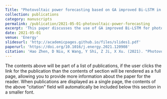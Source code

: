 ```yaml
---
Title: "Photovoltaic power forecasting based on GA improved Bi-LSTM in microgrid without meteorological information"
collection: publications
category: manuscripts
permalink: /publication/2021-05-01-photovoltaic-power-forecasting
excerpt: 'This paper discusses the use of GA improved Bi-LSTM for photovoltaic power forecasting in microgrids without the need for meteorological data.'
date: 2021-05-01
venue: 'Energy'
slidesurl: 'http://academicpages.github.io/files/slides1.pdf'
paperurl: 'https://doi.org/10.1016/j.energy.2021.120908'
citation: 'Hao Zhen, D Niu, K Wang, Y Shi, Z Ji, X Xu. (2021). "Photovoltaic power forecasting based on GA improved Bi-LSTM in microgrid without meteorological information." <i>Energy</i>. 231, 120908.'
---
```


The contents above will be part of a list of publications, if the user clicks the link for the publication than the contents of section will be rendered as a full page, allowing you to provide more information about the paper for the reader. When publications are displayed as a single page, the contents of the above "citation" field will automatically be included below this section in a smaller font.
